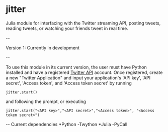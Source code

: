 jitter
======


Julia module for interfacing with the Twitter streaming API, posting tweets, reading tweets, or watching your friends tweet in real time.

--

Version 1: Currently in development

--

To use this module in its current version, the user must have Python installed and have a registered [Twitter API](http://dev.twitter.com) account. Once registered, create a new "Twitter Application" and input your application's 'API key', 'API secret', 'Access token', and 'Access token secret' by running

    jitter.start()

and following the prompt, or executing

    jitter.start("<API key>","<API secret>","<Access token>", "<Access token secret>")

--
Current dependencies
*Python
	-Twython
*Julia
	-PyCall

